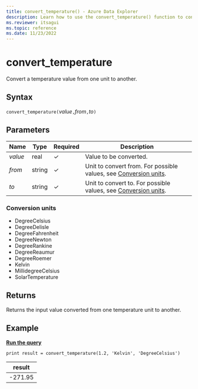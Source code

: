 ```yaml
---
title: convert_temperature() - Azure Data Explorer
description: Learn how to use the convert_temperature() function to convert a temperature input value from one unit to another.
ms.reviewer: itsagui
ms.topic: reference
ms.date: 11/23/2022
---
```

# convert_temperature

Convert a temperature value from one unit to another.

## Syntax

`convert_temperature(`*value*`,`*from*`,`*to*`)`

## Parameters

| Name | Type | Required | Description |
|--|--|--|--|
| *value* | real | &check; | Value to be converted. |
| *from* | string | &check; | Unit to convert from. For possible values, see [Conversion units](#conversion-units). |
| *to* | string | &check; | Unit to convert to. For possible values, see [Conversion units](#conversion-units). |

### Conversion units

* DegreeCelsius
* DegreeDelisle
* DegreeFahrenheit
* DegreeNewton
* DegreeRankine
* DegreeReaumur
* DegreeRoemer
* Kelvin
* MillidegreeCelsius
* SolarTemperature

## Returns

 Returns the input value converted from one temperature unit to another.

## Example

[**Run the query**](https://dataexplorer.azure.com/clusters/help/databases/Samples?query=H4sIAAAAAAAAAysoyswrUShKLS7NKVGwVUjOzytLLSqJL0nNLUgtSiwpLUrVMNQz0lFQ907NKcvMUweyXFLTi1JTnVNzijNLi9U1AVVJ6WxCAAAA)

```kusto
print result = convert_temperature(1.2, 'Kelvin', 'DegreeCelsius')
```

|result|
|---|
|-271.95|
